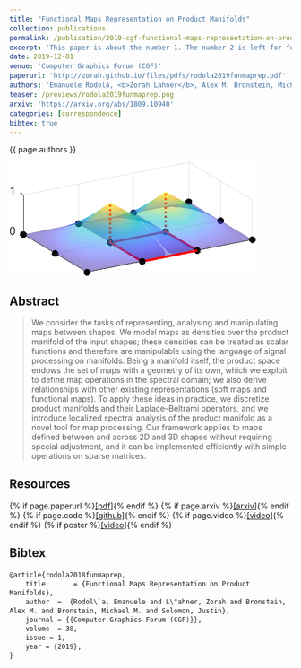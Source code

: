 ```yaml
---
title: "Functional Maps Representation on Product Manifolds"
collection: publications
permalink: /publication/2019-cgf-functional-maps-representation-on-product-manifolds
excerpt: 'This paper is about the number 1. The number 2 is left for future work.'
date: 2019-12-01
venue: 'Computer Graphics Forum (CGF)'
paperurl: 'http://zorah.github.io/files/pdfs/rodola2019funmaprep.pdf'
authors: 'Emanuele Rodolà, <b>Zorah Lähner</b>, Alex M. Bronstein, Michael M. Bronstein, Justin Solomon'
teaser: /previews/rodola2019funmaprep.png
arxiv: 'https://arxiv.org/abs/1809.10940'
categories: [correspondence]
bibtex: true
---
```


{{ page.authors }}

<img class="pub_teaser" src="../images/previews/rodola2019funmaprep.png" alt="Teaser Image" title="teaser" />

## Abstract

> We consider the tasks of representing, analysing and manipulating maps between shapes. We model maps as densities over the product manifold of the input shapes; these densities can be treated as scalar functions and therefore are manipulable using the language of signal processing on manifolds. Being a manifold itself, the product space endows the set of maps with a geometry of its own, which we exploit to define map operations in the spectral domain; we also derive relationships with other existing representations (soft maps and functional maps). To apply these ideas in practice, we discretize product manifolds and their Laplace–Beltrami operators, and we introduce localized spectral analysis of the product manifold as a novel tool for map processing. Our framework applies to maps defined between and across 2D and 3D shapes without requiring special adjustment, and it can be implemented efficiently with simple operations on sparse matrices.

## Resources

{% if page.paperurl %}<a href=" {{ page.paperurl }} ">[pdf]</a>{% endif %} {% if page.arxiv %}<a href=" {{ page.arxiv }} ">[arxiv]</a>{% endif %} {% if page.code %}<a href=" {{ page.code }} ">[github]</a>{% endif %} {% if page.video %}<a href=" {{ page.video }} ">[video]</a>{% endif %} {% if poster %}<a href=" {{ page.poster }} ">[video]</a>{% endif %}


## Bibtex

    @article{rodola2018funmaprep,
        title 		= {Functional Maps Representation on Product Manifolds},
        author 	=  {Rodol\`a, Emanuele and L\"ahner, Zorah and Bronstein, Alex M. and Bronstein, Michael M. and Solomon, Justin},
        journal = {{Computer Graphics Forum (CGF)}},
        volume 	= 38,
        issue = 1,
        year = {2019},
    }
